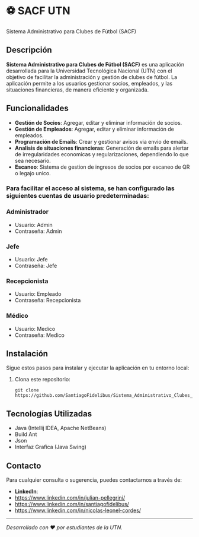 # ⚽ SACF UTN
Sistema Administrativo para Clubes de Fútbol (SACF)

## Descripción

**Sistema Administrativo para Clubes de Fútbol (SACF)** es una aplicación desarrollada para la Universidad Tecnológica Nacional (UTN) con el objetivo de facilitar la administración y gestión de clubes de fútbol. La aplicación permite a los usuarios gestionar socios, empleados, y las situaciones financieras, de manera eficiente y organizada.

## Funcionalidades

- **Gestión de Socios**: Agregar, editar y eliminar información de socios.
- **Gestión de Empleados**: Agregar, editar y eliminar información de empleados.
- **Programación de Emails**: Crear y gestionar avisos via envio de emails.
- **Analisis de situaciones financieras**: Generación de emails para alertar de irregularidades economicas y regularizaciones, dependiendo lo que sea necesario.
- **Escaneo**: Sistema de gestion de ingresos de socios por escaneo de QR o legajo unico.

### Para facilitar el acceso al sistema, se han configurado las siguientes cuentas de usuario predeterminadas:

### Administrador
- Usuario: Admin
- Contraseña: Admin

### Jefe
- Usuario: Jefe
- Contraseña: Jefe

### Recepcionista
- Usuario: Empleado
- Contraseña: Recepcionista

### Médico
- Usuario: Medico
- Contraseña: Medico

## Instalación

Sigue estos pasos para instalar y ejecutar la aplicación en tu entorno local:

1. Clona este repositorio:
    ```
    git clone https://github.com/SantiagoFidelibus/Sistema_Administrativo_Clubes_Futbol.git
    ```

## Tecnologías Utilizadas

- Java (Intellij IDEA, Apache NetBeans)
- Build Ant
- Json
- Interfaz Grafica (Java Swing)

## Contacto

Para cualquier consulta o sugerencia, puedes contactarnos a través de:

- **LinkedIn**:
- https://www.linkedin.com/in/julian-pellegrini/
- https://www.linkedin.com/in/santiagofidelibus/
- https://www.linkedin.com/in/nicolas-leonel-cordes/

---

*Desarrollado con ❤️ por estudiantes de la UTN.*

